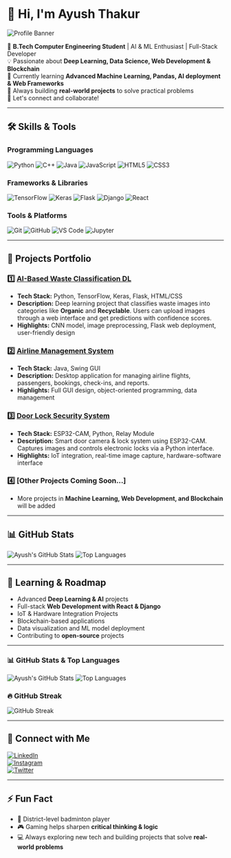# 👋 Hi, I'm Ayush Thakur

![Profile Banner](https://img.shields.io/badge/Portfolio-AI%20%26%20ML-blueviolet)

🚀 **B.Tech Computer Engineering Student** | AI & ML Enthusiast | Full-Stack Developer  
💡 Passionate about **Deep Learning, Data Science, Web Development & Blockchain**  
🌱 Currently learning **Advanced Machine Learning, Pandas, AI deployment & Web Frameworks**  
🎯 Always building **real-world projects** to solve practical problems  
💬 Let's connect and collaborate!  

---

## 🛠️ **Skills & Tools**

### Programming Languages
![Python](https://img.shields.io/badge/Python-3776AB?style=for-the-badge&logo=python&logoColor=white)
![C++](https://img.shields.io/badge/C++-00599C?style=for-the-badge&logo=c%2B%2B&logoColor=white)
![Java](https://img.shields.io/badge/Java-007396?style=for-the-badge&logo=java&logoColor=white)
![JavaScript](https://img.shields.io/badge/JavaScript-F7DF1E?style=for-the-badge&logo=javascript&logoColor=black)
![HTML5](https://img.shields.io/badge/HTML5-E34F26?style=for-the-badge&logo=html5&logoColor=white)
![CSS3](https://img.shields.io/badge/CSS3-1572B6?style=for-the-badge&logo=css3&logoColor=white)

### Frameworks & Libraries
![TensorFlow](https://img.shields.io/badge/TensorFlow-FF6F00?style=for-the-badge&logo=tensorflow&logoColor=white)
![Keras](https://img.shields.io/badge/Keras-D00000?style=for-the-badge&logo=keras&logoColor=white)
![Flask](https://img.shields.io/badge/Flask-000000?style=for-the-badge&logo=flask&logoColor=white)
![Django](https://img.shields.io/badge/Django-092E20?style=for-the-badge&logo=django&logoColor=white)
![React](https://img.shields.io/badge/React-20232A?style=for-the-badge&logo=react&logoColor=61DAFB)

### Tools & Platforms
![Git](https://img.shields.io/badge/Git-F05032?style=for-the-badge&logo=git&logoColor=white)
![GitHub](https://img.shields.io/badge/GitHub-181717?style=for-the-badge&logo=github&logoColor=white)
![VS Code](https://img.shields.io/badge/VS%20Code-007ACC?style=for-the-badge&logo=visual-studio-code&logoColor=white)
![Jupyter](https://img.shields.io/badge/Jupyter-F37626?style=for-the-badge&logo=jupyter&logoColor=white)

---

## 🔭 **Projects Portfolio**

### 1️⃣ [AI-Based Waste Classification DL](https://github.com/Ayush-Thakur2005/WASTE-CLASSIFICATION-DL)
- **Tech Stack:** Python, TensorFlow, Keras, Flask, HTML/CSS  
- **Description:** Deep learning project that classifies waste images into categories like **Organic** and **Recyclable**. Users can upload images through a web interface and get predictions with confidence scores.  
- **Highlights:** CNN model, image preprocessing, Flask web deployment, user-friendly design  

### 2️⃣ [Airline Management System](https://github.com/Ayush-Thakur2005/airline-management)
- **Tech Stack:** Java, Swing GUI  
- **Description:** Desktop application for managing airline flights, passengers, bookings, check-ins, and reports.  
- **Highlights:** Full GUI design, object-oriented programming, data management  

### 3️⃣ [Door Lock Security System](https://github.com/Ayush-Thakur2005/door-lock-project)
- **Tech Stack:** ESP32-CAM, Python, Relay Module  
- **Description:** Smart door camera & lock system using ESP32-CAM. Captures images and controls electronic locks via a Python interface.  
- **Highlights:** IoT integration, real-time image capture, hardware-software interface  

### 4️⃣ [Other Projects Coming Soon…]
- More projects in **Machine Learning, Web Development, and Blockchain** will be added  

---

## 📊 **GitHub Stats**

![Ayush's GitHub Stats](https://github-readme-stats.vercel.app/api?username=Ayush-Thakur2005&show_icons=true&theme=radical&count_private=true)
![Top Languages](https://github-readme-stats.vercel.app/api/top-langs/?username=Ayush-Thakur2005&layout=compact&theme=radical)

---

## 🌱 **Learning & Roadmap**

- Advanced **Deep Learning & AI** projects  
- Full-stack **Web Development with React & Django**  
- IoT & Hardware Integration Projects  
- Blockchain-based applications  
- Data visualization and ML model deployment  
- Contributing to **open-source** projects  

---

### 📊 GitHub Stats & Top Languages

![Ayush's GitHub Stats](https://github-readme-stats.vercel.app/api?username=Ayush-Thakur2005&show_icons=true&theme=radical&count_private=true)
![Top Languages](https://github-readme-stats.vercel.app/api/top-langs/?username=Ayush-Thakur2005&layout=compact&theme=radical)

### 🔥 GitHub Streak

![GitHub Streak](https://github-readme-streak-stats.herokuapp.com/?user=Ayush-Thakur2005&theme=radical)

---

## 💬 **Connect with Me**

[![LinkedIn](https://img.shields.io/badge/LinkedIn-0077B5?style=for-the-badge&logo=linkedin&logoColor=white)](https://www.linkedin.com/in/ayush-thakur-8bb1662b8/)  
[![Instagram](https://img.shields.io/badge/Instagram-E4405F?style=for-the-badge&logo=instagram&logoColor=white)](https://www.instagram.com/average_ayush05)  
[![Twitter](https://img.shields.io/badge/Twitter-1DA1F2?style=for-the-badge&logo=twitter&logoColor=white)](https://twitter.com/MikeyKun2234/)  

---

## ⚡ **Fun Fact**
- 🏸 District-level badminton player  
- 🎮 Gaming helps sharpen **critical thinking & logic**  
- 💻 Always exploring new tech and building projects that solve **real-world problems**
